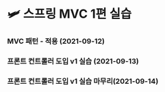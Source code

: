 # 🛩 스프링 MVC 1편 실습

### MVC 패턴 - 적용 (2021-09-12)
### 프론트 컨트롤러 도입 v1 실습 (2021-09-13)
### 프론트 컨트롤러 도입 v1 실습 마무리(2021-09-14)